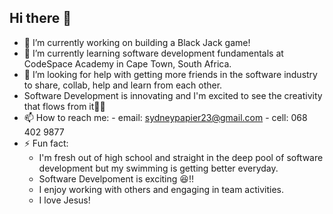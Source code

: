 ## Hi there 👋

<!--
**sydney-papier-19/sydney-papier-19** is a ✨ _special_ ✨ repository because its `README.md` (this file) appears on your GitHub profile.

Here are some ideas to get you started: -->

- 🔭 I’m currently working on building a Black Jack game!
- 🌱 I’m currently learning software development fundamentals at CodeSpace Academy in Cape Town, South Africa.
- 🤔 I’m looking for help with getting more friends in the software industry to share, collab, help and learn from each other.
- Software Development is innovating and I'm excited to see the creativity that flows from it🤯🎨
- 📫 How to reach me:
      - email: sydneypapier23@gmail.com
      - cell: 068 402 9877
- ⚡ Fun fact:
  - I'm fresh out of high school and straight in the deep pool of software development but my swimming is getting better everyday.
  - Software Develpoment is exciting 😆!!
  - I enjoy working with others and engaging in team activities.
  - I love Jesus! 

